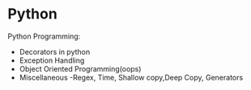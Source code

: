 # Python
Python Programming:
- Decorators in python
- Exception Handling
- Object Oriented Programming(oops)
- Miscellaneous -Regex, Time, Shallow copy,Deep Copy, Generators
